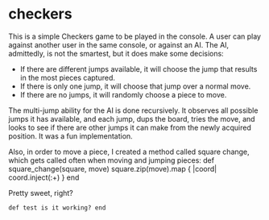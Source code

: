 checkers
========

This is a simple Checkers game to be played in the console. A user can play against another user in the same console, or against an AI. The AI, admittedly, is not the smartest, but it does make some decisions:

* If there are different jumps available, it will choose the jump that results in the most pieces captured.
* If there is only one jump, it will choose that jump over a normal move.
* If there are no jumps, it will randomly choose a piece to move.

The multi-jump ability for the AI is done recursively. It observes all possible jumps it has available, and each jump, dups the board, tries the move, and looks to see if there are other jumps it can make from the newly acquired position. It was a fun implementation.

Also, in order to move a piece, I created a method called square change, which gets called often when moving and jumping pieces:
 def square_change(square, move)
    square.zip(move).map { |coord| coord.inject(:+) }
  end

Pretty sweet, right?

`def test
  is it working?
  end
  `
